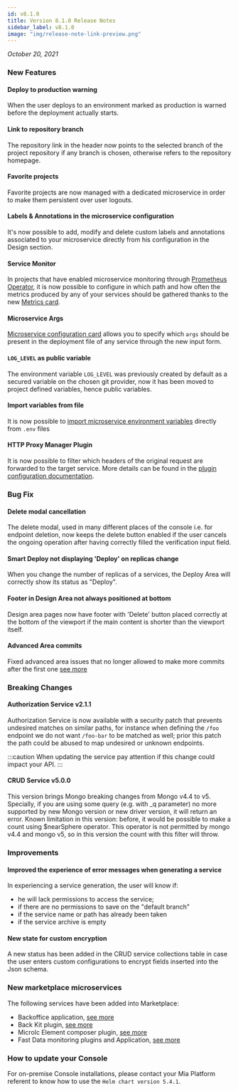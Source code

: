 ```yaml
---
id: v8.1.0
title: Version 8.1.0 Release Notes
sidebar_label: v8.1.0
image: "img/release-note-link-preview.png"
---
```


_October 20, 2021_

### New Features

#### Deploy to production warning

When the user deploys to an environment marked as production is warned before the deployment actually starts.

#### Link to repository branch

The repository link in the header now points to the selected branch of the project repository if any branch is chosen, otherwise refers to the repository homepage.

#### Favorite projects

Favorite projects are now managed with a dedicated microservice in order to make them persistent over user logouts.

#### Labels & Annotations in the microservice configuration

It's now possible to add, modify and delete custom labels and annotations associated to your microservice directly from his configuration in the Design section.

#### Service Monitor

In projects that have enabled microservice monitoring through [Prometheus Operator](https://github.com/prometheus-operator/prometheus-operator), it is now possible to configure in which path and how often the metrics produced by any of your services should be gathered thanks to the new [Metrics card](../../development_suite/api-console/api-design/microservice-monitoring.md).

#### Microservice Args

[Microservice configuration card](../../development_suite/api-console/api-design/services.md#microservice-configuration) allows you to specify which `args` should be present in the deployment file of any service through the new input form.

#### `LOG_LEVEL` as public variable

The environment variable `LOG_LEVEL` was previously created by default as a secured variable on the chosen git provider, now it has been moved to project defined variables, hence public variables.

#### Import variables from file

It is now possible to [import microservice environment variables](../../development_suite/api-console/api-design/services.md#environment-variable-configuration) directly from `.env` files

#### HTTP Proxy Manager Plugin

It is now possible to filter which headers of the original request are forwarded to the target service. More details can be found in the [plugin configuration documentation](../../runtime_suite/http-proxy-manager/configuration.md).

### Bug Fix

#### Delete modal cancellation

The delete modal, used in many different places of the console i.e. for endpoint deletion, now keeps the delete button enabled if the user cancels the ongoing operation after having correctly filled the verification input field.

#### Smart Deploy not displaying 'Deploy' on replicas change

When you change the number of replicas of a services, the Deploy Area will correctly show its status as "Deploy".

#### Footer in Design Area not always positioned at bottom

Design area pages now have footer with 'Delete' button placed correctly at the bottom of the viewport if the main content is shorter than the viewport itself.

#### Advanced Area commits

Fixed advanced area issues that no longer allowed to make more commits after the first one [see more](https://git.tools.mia-platform.eu/platform/api-console/website/-/issues/205)

### Breaking Changes

#### Authorization Service v2.1.1

Authorization Service is now available with a security patch that prevents undesired matches on similar paths, for instance when defining the `/foo` endpoint we do not want `/foo-bar` to be matched as well; prior this patch the path could be abused to map undesired or unknown endpoints.

:::caution
When updating the service pay attention if this change could impact your API.
:::

#### CRUD Service v5.0.0

This version brings Mongo breaking changes from Mongo v4.4 to v5. Specially, if you are using some query (e.g. with _q parameter) no more supported by new Mongo version or new driver version, it will return an error.
Known limitation in this version: before, it would be possible to make a count using $nearSphere operator. This operator is not permitted by mongo v4.4 and mongo v5, so in this version the count with this filter will throw.

### Improvements

#### Improved the experience of error messages when generating a service

In experiencing a service generation, the user will know if:

* he will lack permissions to access the service;
* if there are no permissions to save on the "default branch"
* if the service name or path has already been taken
* if the service archive is empty

#### New state for custom encryption

A new status has been added in the CRUD service collections table in case the user enters custom configurations to encrypt fields inserted into the Json schema.

### New marketplace microservices

The following services have been added into Marketplace:

* Backoffice application, [see more](https://docs.mia-platform.eu/docs/business_suite/backoffice/overview)
* Back Kit plugin, [see more](https://docs.mia-platform.eu/docs/business_suite/backoffice/back-kit/overview)
* Microlc Element composer plugin, [see more](https://docs.mia-platform.eu/docs/business_suite/microlc/core_plugins#microlc-element-composer)
* Fast Data monitoring plugins and Application, [see more](https://docs.mia-platform.eu/docs/fast_data/monitoring/overview)

### How to update your Console

For on-premise Console installations, please contact your Mia Platform referent to know how to use the `Helm chart version 5.4.1`.
